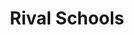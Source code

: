 ---
title: "Rival Schools"
summary: "Indie rock band from New York, founded in 1999 and disbanded in 2003. They reformed in 2008 and went on hiatus again in 2013. In 2022 they announced a rerelease of their first album and a tour for 2023."
image: "rival-schools.jpg"
---
